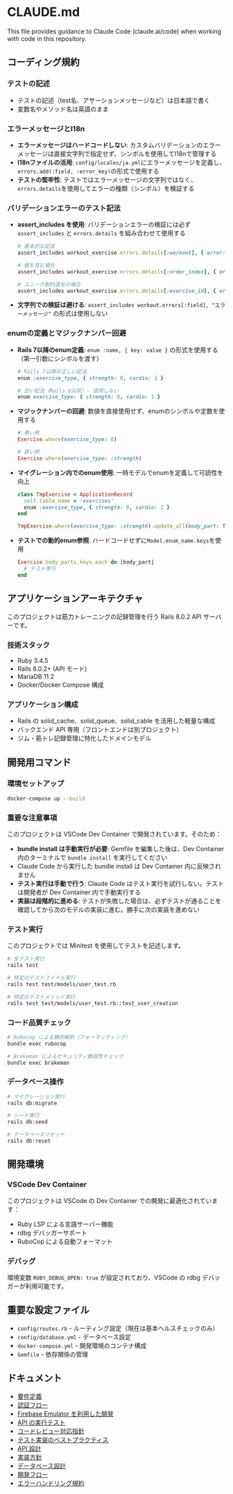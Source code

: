# CLAUDE.md

This file provides guidance to Claude Code (claude.ai/code) when working with code in this repository.

## コーディング規約

### テストの記述
- テストの記述（test名、アサーションメッセージなど）は日本語で書く
- 変数名やメソッド名は英語のまま

### エラーメッセージとI18n
- **エラーメッセージはハードコードしない**: カスタムバリデーションのエラーメッセージは直接文字列で指定せず、シンボルを使用してI18nで管理する
- **I18nファイルの活用**: `config/locales/ja.yml`にエラーメッセージを定義し、`errors.add(:field, :error_key)`の形式で使用する
- **テストの堅牢性**: テストではエラーメッセージの文字列ではなく、`errors.details`を使用してエラーの種類（シンボル）を検証する

### バリデーションエラーのテスト記法
- **assert_includes を使用**: バリデーションエラーの検証には必ず `assert_includes` と `errors.details` を組み合わせて使用する
  ```ruby
  # 基本的な記法
  assert_includes workout_exercise.errors.details[:workout], { error: :blank }
  
  # 値を含む場合
  assert_includes workout_exercise.errors.details[:order_index], { error: :greater_than_or_equal_to, count: 1 }
  
  # ユニーク制約違反の場合
  assert_includes workout_exercise.errors.details[:exercise_id], { error: :taken, value: @exercise.id }
  ```
- **文字列での検証は避ける**: `assert_includes workout.errors[:field], "エラーメッセージ"` の形式は使用しない

### enumの定義とマジックナンバー回避
- **Rails 7以降のenum定義**: `enum :name, { key: value }` の形式を使用する（第一引数にシンボルを渡す）
  ```ruby
  # Rails 7以降の正しい記法
  enum :exercise_type, { strength: 0, cardio: 1 }
  
  # 古い記法（Rails 6以前）- 使用しない
  enum exercise_type: { strength: 0, cardio: 1 }
  ```
- **マジックナンバーの回避**: 数値を直接使用せず、enumのシンボルや定数を使用する
  ```ruby
  # 悪い例
  Exercise.where(exercise_type: 0)
  
  # 良い例
  Exercise.where(exercise_type: :strength)
  ```
- **マイグレーション内でのenum使用**: 一時モデルでenumを定義して可読性を向上
  ```ruby
  class TmpExercise < ApplicationRecord
    self.table_name = 'exercises'
    enum :exercise_type, { strength: 0, cardio: 1 }
  end
  
  TmpExercise.where(exercise_type: :strength).update_all(body_part: TmpExercise.body_parts[:chest])
  ```
- **テストでの動的enum参照**: ハードコードせずに`Model.enum_name.keys`を使用
  ```ruby
  Exercise.body_parts.keys.each do |body_part|
    # テスト実行
  end
  ```

## アプリケーションアーキテクチャ

このプロジェクトは筋力トレーニングの記録管理を行う Rails 8.0.2 API サーバーです。

### 技術スタック

- Ruby 3.4.5
- Rails 8.0.2+ (API モード)
- MariaDB 11.2
- Docker/Docker Compose 構成

### アプリケーション構成

- Rails の solid_cache、solid_queue、solid_cable を活用した軽量な構成
- バックエンド API 専用（フロントエンドは別プロジェクト）
- ジム・筋トレ記録管理に特化したドメインモデル

## 開発用コマンド

### 環境セットアップ

```bash
docker-compose up --build
```

### 重要な注意事項

このプロジェクトは VSCode Dev Container で開発されています。そのため：

- **bundle install は手動実行が必要**: Gemfile を編集した後は、Dev Container 内のターミナルで `bundle install` を実行してください
- Claude Code から実行した bundle install は Dev Container 内に反映されません
- **テスト実行は手動で行う**: Claude Code はテスト実行を試行しない。テストは開発者が Dev Container 内で手動実行する
- **実装は段階的に進める**: テストが失敗した場合は、必ずテストが通ることを確認してから次のモデルの実装に進む。勝手に次の実装を進めない

### テスト実行

このプロジェクトでは Minitest を使用してテストを記述します。

```bash
# 全テスト実行
rails test

# 特定のテストファイル実行
rails test test/models/user_test.rb

# 特定のテストメソッド実行
rails test test/models/user_test.rb::test_user_creation
```

### コード品質チェック

```bash
# Rubocop による静的解析（フォーマッティング）
bundle exec rubocop

# Brakeman によるセキュリティ脆弱性チェック
bundle exec brakeman
```

### データベース操作

```bash
# マイグレーション実行
rails db:migrate

# シード実行
rails db:seed

# データベースリセット
rails db:reset
```

## 開発環境

### VSCode Dev Container

このプロジェクトは VSCode の Dev Container での開発に最適化されています：

- Ruby LSP による言語サーバー機能
- rdbg デバッガーサポート
- RuboCop による自動フォーマット

### デバッグ

環境変数 `RUBY_DEBUG_OPEN: true` が設定されており、VSCode の rdbg デバッガーが利用可能です。

## 重要な設定ファイル

- `config/routes.rb` - ルーティング設定（現在は基本ヘルスチェックのみ）
- `config/database.yml` - データベース設定
- `docker-compose.yml` - 開発環境のコンテナ構成
- `Gemfile` - 依存関係の管理

## ドキュメント

- [要件定義](./docs/要件定義.md)
- [認証フロー](./docs/認証フロー.md)
- [Firebase Emulator を利用した開発](./firebase_emulator/README.md)
- [API の実行テスト](./api.http)
- [コードレビュー対応指針](./docs/コードレビュー対応指針.md)
- [テスト実装のベストプラクティス](./docs/テスト実装のベストプラクティス.md)
- [API 設計](./docs/API設計.md)
- [実装方針](./docs/実装方針.md)
- [データベース設計](./docs/データベース設計.md)
- [開発フロー](./docs/開発フロー.md)
- [エラーハンドリング規約](./docs/エラーハンドリング規約.md)

